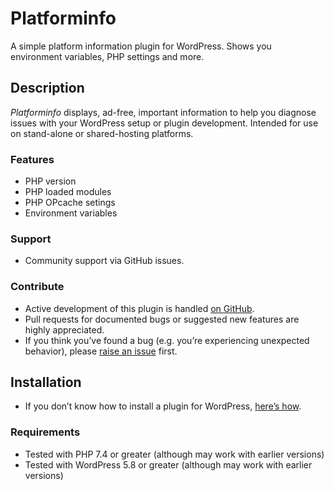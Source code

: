 # Platforminfo #
A simple platform information plugin for WordPress. Shows you environment variables, PHP settings and more.

## Description ##
*Platforminfo* displays, ad-free, important information to help you diagnose issues with your WordPress setup or plugin development.
Intended for use on stand-alone or shared-hosting platforms.

### Features ###
* PHP version
* PHP loaded modules
* PHP OPcache setings
* Environment variables

### Support ###
* Community support via GitHub issues.

### Contribute ###
* Active development of this plugin is handled [on GitHub](https://github.com/newtovaux/platforminfo).
* Pull requests for documented bugs or suggested new features are highly appreciated.
* If you think you’ve found a bug (e.g. you’re experiencing unexpected behavior), please [raise an issue](https://github.com/newtovaux/platforminfo/issues/new) first.

## Installation ##
* If you don’t know how to install a plugin for WordPress, [here’s how](https://wordpress.org/support/article/managing-plugins/#installing-plugins).

### Requirements ###
* Tested with PHP 7.4 or greater (although may work with earlier versions)
* Tested with WordPress 5.8 or greater (although may work with earlier versions)
